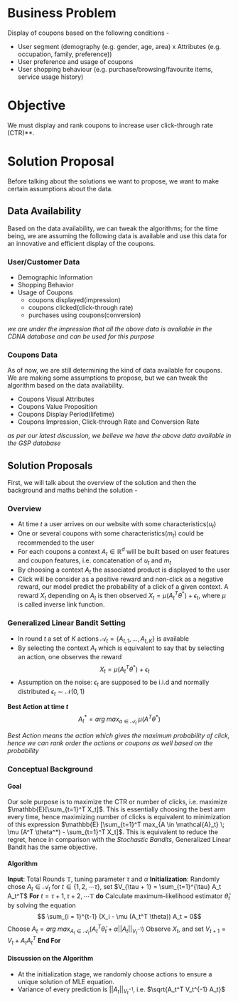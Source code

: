 # Business Problem
Display of coupons based on the following conditions - 
- User segment (demography (e.g. gender, age, area) x Attributes (e.g. occupation, family, preference))
- User preference and usage of coupons
- User shopping behaviour (e.g. purchase/browsing/favourite items, service usage history)

# Objective
We must display and rank coupons to increase user click-through rate (CTR)**. 

# Solution Proposal
Before talking about the solutions we want to propose, we want to make certain assumptions about the data. 

## Data Availability
Based on the data availability, we can tweak the algorithms; for the time being, we are assuming the following data is available and use this data for an innovative and efficient display of the coupons.

### User/Customer Data
- Demographic Information
- Shopping Behavior 
- Usage of Coupons
	- coupons displayed(impression)
	- coupons clicked(click-through rate)
	- purchases using coupons(conversion)

_we are under the impression that all the above data is available in the CDNA database and can be used for this purpose_

### Coupons Data
As of now, we are still determining the kind of data available for coupons. We are making some assumptions to propose, but we can tweak the algorithm based on the data availability.
- Coupons Visual Attributes
- Coupons Value Proposition
- Coupons Display Period(lifetime)
- Coupons Impression, Click-through Rate and Conversion Rate

_as per our latest discussion, we believe we have the above data available in the GSP database_


## Solution Proposals
First, we will talk about the overview of the solution and then the background and maths behind the solution - 

### Overview
- At time $t$ a user arrives on our website with some characteristics($u_t$)
- One or several coupons with some characteristics($m_t$) could be recommended to the user
- For each coupons a context $A_t \in \mathbb{R}^d$ will be built based on user features and coupon features, i.e. concatenation of $u_t$ and $m_t$
- By choosing a context $A_t$ the associated product is displayed to the user
- Click will be consider as a positive reward and non-click as a negative reward, our model predict the probability of a click of a given context. A reward $X_t$ depending on $A_t$ is then observed $X_t = \mu(A_t^T \theta^*) + \epsilon_t$, where $\mu$ is called inverse link function.

### Generalized Linear Bandit Setting
- In round $t$ a set of $K$ actions $\mathcal{A}_t = \{A_{t,1}, ..., A_{t,K}\}$  is available 
- By selecting the context $A_t$ which is equivalent to say that by selecting an action, one observes the reward 
 $$X_t = \mu(A_t^T \theta^*) + \epsilon_t$$ 
- Assumption on the noise: $\epsilon_t$ are supposed to be i.i.d and normally distributed $\epsilon_t ∼ \mathcal{N} (0, 1)$ 

**Best Action at time $t$**
$$ A_t^* = arg \; max_{a \in \mathcal{A}_t} \; \mu ( A^T \theta^* )$$

_Best Action means the action which gives the maximum probability of click, hence we can rank order the actions or coupons as well based on the probability_

### Conceptual Background

#### Goal
Our sole purpose is to maximize the CTR or number of clicks, i.e. maximize $\mathbb{E}[\sum_{t=1}^T X_t]$. This is essentially choosing the best arm every time, hence maximizing number of clicks is equivalent to minimization of this expression $\mathbb{E} [\sum_{t=1}^T max_{A \in \mathcal{A}_t} \; \mu (A^T \theta^*) - \sum_{t=1}^T X_t]$. This is equivalent to reduce the regret, hence in comparison with the *Stochastic Bandits*, Generalized Linear Bandit has the same objective.

#### Algorithm
**Input**: Total Rounds $\mathbb{T}$, tuning parameter $\tau$ and $\alpha$
**Initialization**: Randomly chose $A_t \in \mathcal{A}_t$ for $t \in \{ 1,2, \cdots \tau \}$, set $V_{\tau + 1} = \sum_{t=1}^{\tau} A_t A_t^T$
**For** $t = \tau + 1, \tau + 2, \cdots \mathbb{T}$ **do**
	Calculate maximum-likelihood estimator $\hat{\theta}_t$ by solving the equation $$ \sum_{i = 1}^{t-1} (X_i - \mu (A_t^T \theta)) A_t = 0$$
	Choose $A_t = arg \; max_{A_t \in \mathcal{A}_t} (A_t^T \hat{\theta}_t + α ||A_t||_{V_t^{-1}})$
	Observe $X_t$, and set $V_{t+1} = V_t + A_t A_t^T$ 
**End For**

#### Discussion on the Algorithm
- At the initialization stage, we randomly choose actions to ensure a unique solution of MLE equation.
- Variance of every prediction is $||A_t||_{V_t^{-1}}$, i.e. $\sqrt{A_t^T V_t^{-1} A_t}$  